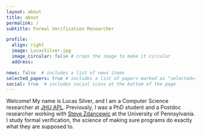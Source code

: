 ```yaml
---
layout: about
title: about
permalink: /
subtitle: Formal Verification Researcher

profile:
  align: right
  image: LucasSilver.jpg
  image_circular: false # crops the image to make it circular
  address: 

news: false  # includes a list of news items
selected_papers: true # includes a list of papers marked as "selected={true}"
social: true  # includes social icons at the bottom of the page
---
```


Welcome! My name is Lucas Silver, and I am a Computer Science researcher at [JHU APL](https://www.jhuapl.edu/).
Previously, I was a PhD student and a Postdoc researcher working with [Steve Zdancewic](https://www.cis.upenn.edu/~stevez/) at the University of Pennsylvania. I study formal verification, the science of making sure programs do exactly what they are supposed to.
